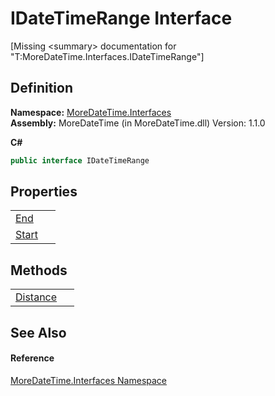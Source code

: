 # IDateTimeRange Interface


\[Missing &lt;summary&gt; documentation for "T:MoreDateTime.Interfaces.IDateTimeRange"\]



## Definition
**Namespace:** <a href="N_MoreDateTime_Interfaces">MoreDateTime.Interfaces</a>  
**Assembly:** MoreDateTime (in MoreDateTime.dll) Version: 1.1.0

**C#**
``` C#
public interface IDateTimeRange
```



## Properties
<table>
<tr>
<td><a href="P_MoreDateTime_Interfaces_IDateTimeRange_End">End</a></td>
<td> </td></tr>
<tr>
<td><a href="P_MoreDateTime_Interfaces_IDateTimeRange_Start">Start</a></td>
<td> </td></tr>
</table>

## Methods
<table>
<tr>
<td><a href="M_MoreDateTime_Interfaces_IDateTimeRange_Distance">Distance</a></td>
<td> </td></tr>
</table>

## See Also


#### Reference
<a href="N_MoreDateTime_Interfaces">MoreDateTime.Interfaces Namespace</a>  
